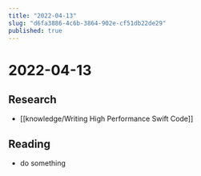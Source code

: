 ```yaml
---
title: "2022-04-13"
slug: "d6fa3886-4c6b-3864-902e-cf51db22de29"
published: true
---
```


# 2022-04-13

## Research

- [[knowledge/Writing High Performance Swift Code]]

## Reading

- do something